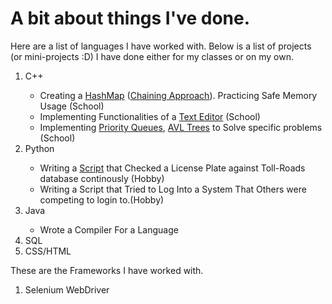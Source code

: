 <h1>A bit about things I've done.</h1>
<main>
 
<section>
<p> Here are a list of languages I have worked with. Below is a list of projects (or mini-projects :D) I have done either for my classes or on my own.
<ol>
  <li>C++</li>
	<ul>
		<li>Creating a <a href="https://github.com/GottaGitGoing/ShindlerProj3/tree/master/app">
		HashMap</a> (<a href="https://github.com/GottaGitGoing/proj3/tree/master/app">Chaining Approach</a>). Practicing Safe Memory Usage (School)</li>
		<li>Implementing Functionalities of a <a href="https://github.com/GottaGitGoing/proj4/tree/master/app">Text Editor</a> (School)</li>
		<li>Implementing <a href="https://gitlab.com/ArianBuckets/ics46_shindler_project5/-/tree/master/app">Priority Queues</a>,  
			<a href="https://gitlab.com/ArianBuckets/ics46_shindler_project4/-/tree/master/app">AVL Trees</a> to Solve specific problems (School)</li>
	</ul>
  <li>Python</li>
	<ul>
		<li>Writing a <a href="https://github.com/GottaGitGoing/Toll_Roads_Check">Script</a> that Checked a License Plate against Toll-Roads database continously (Hobby)</li>
		<li>Writing a Script that Tried to Log Into a System That Others were competing to login to.(Hobby)</li>
	</ul>
  <li>Java</li>
	<ul>
		<li>Wrote a Compiler For a Language</li>
	</ul>
  <li>SQL</li>
  <li>CSS/HTML</li>
</ol>
</b>
</p>
</section>

<section>
  <p> These are the Frameworks I have worked with.
  <ol>
    <li>Selenium WebDriver</li>
    
  </ol>
  </p>
</section>

</main>
